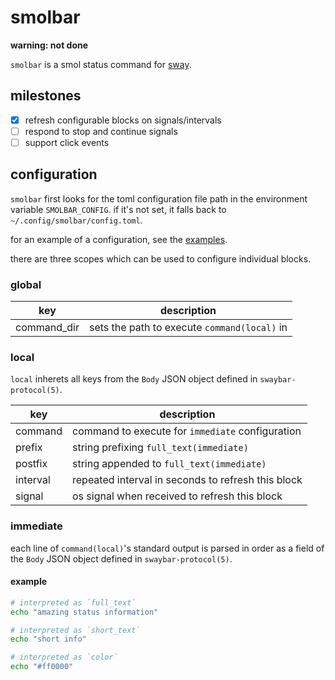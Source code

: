 # smolbar

**warning: not done**

`smolbar` is a smol status command for [sway](https://github.com/swaywm/sway).

## milestones

- [X] refresh configurable blocks on signals/intervals
- [ ] respond to stop and continue signals
- [ ] support click events

## configuration

`smolbar` first looks for the toml configuration file path in the environment variable `SMOLBAR_CONFIG`.
if it's not set, it falls back to `~/.config/smolbar/config.toml`.

for an example of a configuration, see the [examples](./examples).

there are three scopes which can be used to configure individual blocks.

### global

| key         | description                                  |
|-------------|----------------------------------------------|
| command_dir | sets the path to execute `command(local)` in |

### local

`local` inherets all keys from the `Body` JSON object defined in `swaybar-protocol(5)`.

| key      | description                                        |
|----------|----------------------------------------------------|
| command  | command to execute for `immediate` configuration   |
| prefix   | string prefixing `full_text(immediate)`            |
| postfix  | string appended to `full_text(immediate)`          |
| interval | repeated interval in seconds to refresh this block |
| signal   | os signal when received to refresh this block      |

### immediate

each line of `command(local)`'s standard output is parsed in order as a field of the `Body` JSON object defined in `swaybar-protocol(5)`.

#### example

```sh
# interpreted as `full_text`
echo "amazing status information"

# interpreted as `short_text`
echo "short info"

# interpreted as `color`
echo "#ff0000"
```

